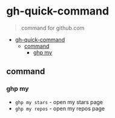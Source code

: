 # gh-quick-command
> command for github.com

- [gh-quick-command](#gh-quick-command)
  - [command](#command)
    - [ghp my](#ghp-my)


## command

### ghp my

- `ghp my stars` - open my stars page
- `ghp my repos` - open my repos page
